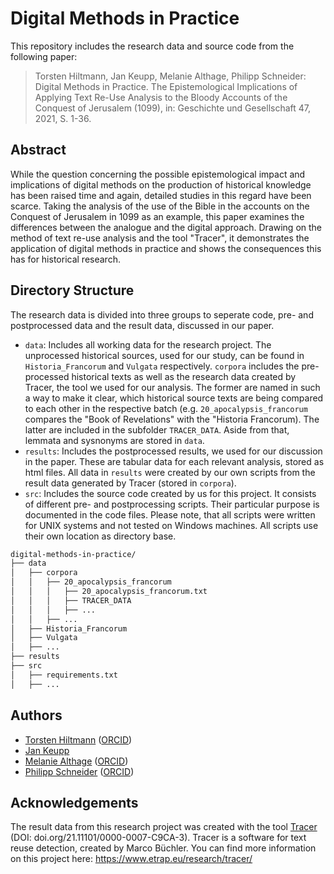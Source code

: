 # Digital Methods in Practice

This repository includes the research data and source code from the following paper:
> Torsten Hiltmann, Jan Keupp, Melanie Althage, Philipp Schneider: Digital Methods in Practice. The Epistemological Implications of Applying Text Re-Use Analysis to the Bloody Accounts of the Conquest of Jerusalem (1099), in: Geschichte und Gesellschaft 47, 2021, S. 1-36.

## Abstract
While the question concerning the possible epistemological impact and implications of digital methods on the production of historical knowledge has been raised time and again, detailed studies in this regard have been scarce. Taking the analysis of the use of the Bible in the accounts on the Conquest of Jerusalem in 1099 as an example, this paper examines the differences between the analogue and the digital approach. Drawing on the method of text re-use analysis and the tool "Tracer", it demonstrates the application of digital methods in practice and shows the consequences this has for historical research. 

## Directory Structure

The research data is divided into three groups to seperate code, pre- and postprocessed data and the result data, discussed in our paper.
* `data`: Includes all working data for the research project. The unprocessed historical sources, used for our study, can be found in `Historia_Francorum` and `Vulgata` respectively. `corpora` includes the pre-processed historical texts as well as the research data created by Tracer, the tool we used for our analysis. The former are named in such a way to make it clear, which historical source texts are being compared to each other in the respective batch (e.g. `20_apocalypsis_francorum` compares the "Book of Revelations" with the "Historia Francorum). The latter are included in the subfolder `TRACER_DATA`. Aside from that, lemmata and sysnonyms are stored in `data`.
* `results`: Includes the postprocessed results, we used for our discussion in the paper. These are tabular data for each relevant analysis, stored as html files. All data in `results` were created by our own scripts from the result data generated by Tracer (stored in `corpora`).
* `src`: Includes the source code created by us for this project. It consists of different pre- and postprocessing scripts. Their particular purpose is documented in the code files. Please note, that all scripts were written for UNIX systems and not tested on Windows machines. All scripts use their own location as directory base.

```bash
digital-methods-in-practice/
├── data
│   ├── corpora
│   │   ├── 20_apocalypsis_francorum
│   │   │   ├── 20_apocalypsis_francorum.txt
│   │   │   ├── TRACER_DATA
│   │   │   ├── ...
│   │   ├── ...
│   ├── Historia_Francorum
│   ├── Vulgata
│   ├── ...
├── results
├── src
│   ├── requirements.txt
│   ├── ...
```

## Authors
* [Torsten Hiltmann](https://www.geschichte.hu-berlin.de/de/bereiche-und-lehrstuehle/digital-history/personen/torsten-hiltmann) ([ORCID](https://orcid.org/0000-0002-6757-6210))
* [Jan Keupp](https://www.uni-muenster.de/Geschichte/histsem/MA-G/L3/organisation/JanKeupp.html)
* [Melanie Althage](https://www.geschichte.hu-berlin.de/de/bereiche-und-lehrstuehle/digital-history/personen/althage) ([ORCID](https://orcid.org/0000-0001-5233-1061))
* [Philipp Schneider](https://www.geschichte.hu-berlin.de/de/bereiche-und-lehrstuehle/digital-history/personen/philipp-schneider-m-a) ([ORCID](https://orcid.org/0000-0002-6743-8600))

## Acknowledgements

The result data from this research project was created with the tool [Tracer](https://vcs.etrap.eu/tracer-framework/tracer) (DOI: doi.org/21.11101/0000-0007-C9CA-3). Tracer is a software for text reuse detection, created by Marco Büchler. You can find more information on this project here: https://www.etrap.eu/research/tracer/